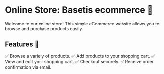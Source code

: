 # Online Store: Basetis ecommerce 🛒

Welcome to our online store! This simple eCommerce website allows you to browse and purchase products easily.

## Features 🚀
✅ Browse a variety of products.
✅ Add products to your shopping cart.
✅ View and edit your shopping cart.
✅ Checkout securely.
✅ Receive order confirmation via email.

